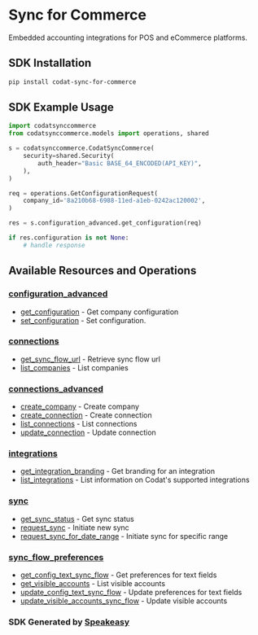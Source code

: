 # Sync for Commerce

Embedded accounting integrations for POS and eCommerce platforms.

<!-- Start SDK Installation -->
## SDK Installation

```bash
pip install codat-sync-for-commerce
```
<!-- End SDK Installation -->

## SDK Example Usage
<!-- Start SDK Example Usage -->


```python
import codatsynccommerce
from codatsynccommerce.models import operations, shared

s = codatsynccommerce.CodatSyncCommerce(
    security=shared.Security(
        auth_header="Basic BASE_64_ENCODED(API_KEY)",
    ),
)

req = operations.GetConfigurationRequest(
    company_id='8a210b68-6988-11ed-a1eb-0242ac120002',
)

res = s.configuration_advanced.get_configuration(req)

if res.configuration is not None:
    # handle response
```
<!-- End SDK Example Usage -->

<!-- Start SDK Available Operations -->
## Available Resources and Operations


### [configuration_advanced](docs/sdks/configurationadvanced/README.md)

* [get_configuration](docs/sdks/configurationadvanced/README.md#get_configuration) - Get company configuration
* [set_configuration](docs/sdks/configurationadvanced/README.md#set_configuration) - Set configuration.

### [connections](docs/sdks/connections/README.md)

* [get_sync_flow_url](docs/sdks/connections/README.md#get_sync_flow_url) - Retrieve sync flow url
* [list_companies](docs/sdks/connections/README.md#list_companies) - List companies

### [connections_advanced](docs/sdks/connectionsadvanced/README.md)

* [create_company](docs/sdks/connectionsadvanced/README.md#create_company) - Create company
* [create_connection](docs/sdks/connectionsadvanced/README.md#create_connection) - Create connection
* [list_connections](docs/sdks/connectionsadvanced/README.md#list_connections) - List connections
* [update_connection](docs/sdks/connectionsadvanced/README.md#update_connection) - Update connection

### [integrations](docs/sdks/integrations/README.md)

* [get_integration_branding](docs/sdks/integrations/README.md#get_integration_branding) - Get branding for an integration
* [list_integrations](docs/sdks/integrations/README.md#list_integrations) - List information on Codat's supported integrations

### [sync](docs/sdks/sync/README.md)

* [get_sync_status](docs/sdks/sync/README.md#get_sync_status) - Get sync status
* [request_sync](docs/sdks/sync/README.md#request_sync) - Initiate new sync
* [request_sync_for_date_range](docs/sdks/sync/README.md#request_sync_for_date_range) - Initiate sync for specific range

### [sync_flow_preferences](docs/sdks/syncflowpreferences/README.md)

* [get_config_text_sync_flow](docs/sdks/syncflowpreferences/README.md#get_config_text_sync_flow) - Get preferences for text fields
* [get_visible_accounts](docs/sdks/syncflowpreferences/README.md#get_visible_accounts) - List visible accounts
* [update_config_text_sync_flow](docs/sdks/syncflowpreferences/README.md#update_config_text_sync_flow) - Update preferences for text fields
* [update_visible_accounts_sync_flow](docs/sdks/syncflowpreferences/README.md#update_visible_accounts_sync_flow) - Update visible accounts
<!-- End SDK Available Operations -->

### SDK Generated by [Speakeasy](https://docs.speakeasyapi.dev/docs/using-speakeasy/client-sdks)
